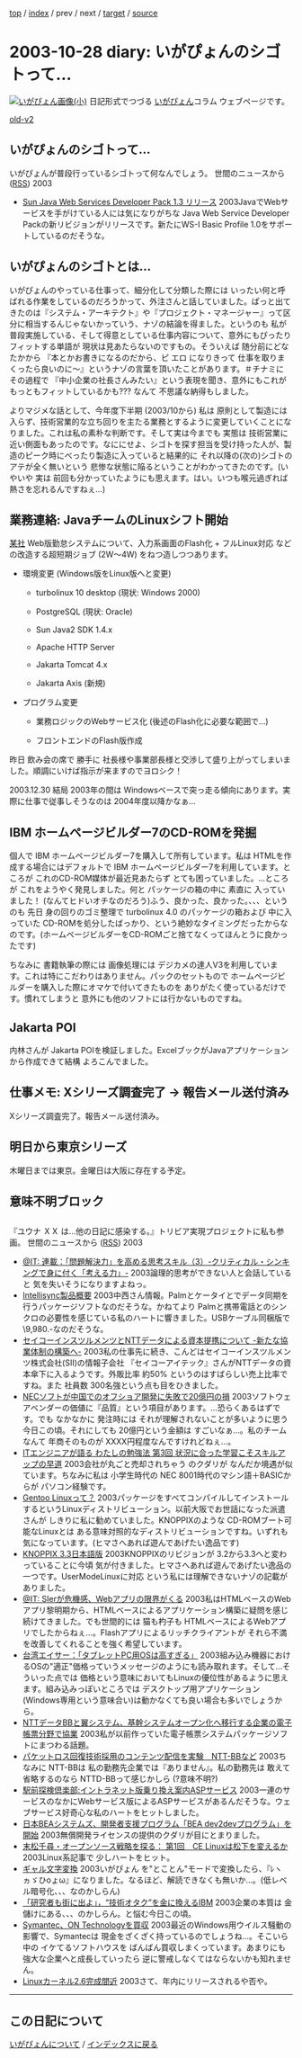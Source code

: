[top](https://igapyon.github.io/diary/) 
 / [index](https://igapyon.github.io/diary/2003/index.html) 
 / prev 
 / next 
 / [target](https://igapyon.github.io/diary/2003/ig031028.html) 
 / [source](https://github.com/igapyon/diary/blob/gh-pages/2003/ig031028.html.src.md) 

2003-10-28 diary: いがぴょんのシゴトって…
=====================================================================================================
[![いがぴょん画像(小)](https://igapyon.github.io/diary/images/iga200306s.jpg "いがぴょん")](https://igapyon.github.io/diary/memo/memoigapyon.html) 日記形式でつづる [いがぴょん](https://igapyon.github.io/diary/memo/memoigapyon.html)コラム ウェブページです。

[old-v2](ig031028-orig.html)

## いがぴょんのシゴトって…

いがぴょんが普段行っているシゴトって何なんでしょう。
世間のニュースから ([RSS](ig031028-release.xml)) 2003
* [Sun Java Web Services Developer Pack 1.3 リリース](http://java.sun.com/webservices/webservicespack.html)  2003JavaでWebサービスを手がけている人には気になりがちな Java Web Service Developer Packの新リビジョンがリリースです。新たにWS-I Basic Profile 1.0をサポートしているのだそうな。

## いがぴょんのシゴトとは…

いがぴょんのやっている仕事って、細分化して分類した際には いったい何と呼ばれる作業をしているのだろうかって、外注さんと話していました。ぱっと出てきたのは『システム・アーキテクト』や『プロジェクト・マネージャー』って区分に相当するんじゃないかっていう、ナゾの結論を得ました。というのも 私が普段実施している、そして得意としている仕事内容について、意外にもぴったりフィットする単語が 現状は見あたらないのですもの。そういえば 随分前にどなたかから 『本とかお書きになるのだから、ピ エロ になりきって 仕事を取りまくったら良いのに～』というナゾの言葉を頂いたことがあります。＃チナミに その過程で 『中小企業の社長さんみたい』という表現を聞き、意外にもこれが もっともフィットしているかも??? なんて 不思議な納得もしました。

よりマジメな話として、今年度下半期 (2003/10から) 私は 原則として製造には入らず、技術営業的な立ち回りを主たる業務とするように変更していくことになりました。これは私の素朴な判断です。そして実は今までも 実態は 技術営業に近い側面もあったのです。なににせよ、シゴトを探す担当を受け持った人が、製造のピーク時にべったり製造に入っていると結果的に それ以降の(次の)シゴトのアテが全く無いという 悲惨な状態に陥るということがわかってきたのです。(いやいや 実は 前回も分かっていたようにも思えます。はい。いつも喉元過ぎれば熱さを忘れるんですねぇ…)

## 業務連絡: JavaチームのLinuxシフト開始

[某社](http://www.nttd-bb.com/) Web版勤怠システムについて、入力系画面のFlash化 + フルLinux対応 などの改造する超短期ジョブ
(2W～4W) をねつ造しつつあります。

* 環境変更 (Windows版をLinux版へと変更)
  
  * turbolinux 10 desktop
    (現状: Windows 2000)
    
  * PostgreSQL
    (現状: Oracle)
    
  * Sun Java2 SDK 1.4.x
    
  * Apache HTTP Server
    
  * Jakarta Tomcat 4.x
    
  * Jakarta Axis
    (新規)
  

  
* プログラム変更
  
  * 業務ロジックのWebサービス化
    (後述のFlash化に必要な範囲で…)
    
  * フロントエンドのFlash版作成
  

昨日 飲み会の席で 勝手に 社長様や事業部長様と交渉して盛り上がってしまいました。順調にいけば指示が来ますのでヨロシク！

2003.12.30 結局 2003年の間は Windowsベースで突っ走る傾向にあります。実際に仕事で従事しそうなのは
2004年度以降かなぁ…

## IBM ホームページビルダー7のCD-ROMを発掘

個人で IBM ホームページビルダー7を購入して所有しています。私は HTMLを作成する場合にはデフォルトで
IBM ホームページビルダー7を利用しています。ところが これのCD-ROM媒体が最近見あたらず とても困っていました。…ところが これをようやく発見しました。何と パッケージの箱の中に 素直に 入っていました！ (なんてヒドいオチなのだろう)ふう、良かった、良かった。、、、というのも 先日 身の回りのゴミ整理で turbolinux
4.0 のパッケージの箱および 中に入っていた CD-ROMを処分したばっかり、という絶妙なタイミングだったからなのです。(ホームページビルダーをCD-ROMごと捨てなくってほんとうに良かったです)

ちなみに 書籍執筆の際には 画像処理には デジカメの達人V3を利用しています。これは特にこだわりはありません。パックのセットもので ホームページビルダーを購入した際にオマケで付いてきたものを ありがたく使っているだけです。慣れてしまうと 意外にも他のソフトには行かないものですね。

## Jakarta POI

内林さんが Jakarta POIを検証しました。ExcelブックがJavaアプリケーションから作成できて結構 よろこんでました。

## 仕事メモ: Xシリーズ調査完了 → 報告メール送付済み

Xシリーズ調査完了。報告メール送付済み。

## 明日から東京シリーズ

木曜日までは東京。金曜日は大阪に存在する予定。

## 意味不明ブロック

## 
      

『ユウナ ＸＸ は...他の日記に感染する。』トリビア実現プロジェクトに私も参画。
世間のニュースから ([RSS](ig031028-news.xml)) 2003
* [@IT: 連載：「問題解決力」を高める思考スキル（3）-クリティカル・シンキングで身に付く「考える力」-](http://jibun.atmarkit.co.jp/lskill01/rensai/cri-think/think03.html)  2003論理的思考ができない人と会話していると 気を失いそうになりますよねっ。
* [Intellisync製品概要](http://www.pumatech.co.jp/intellisync/)  2003中西さん情報。Palmとケータイとでデータ同期を行うパッケージソフトなのだそうな。かねてより Palmと携帯電話とのシンクロの必要性を感じている私のハートに響きました。USBケーブル同梱版で\9,980.-なのだそうな。
* [セイコーインスツルメンツとNTTデータによる資本提携について -新たな協業体制の構築へ-](http://www.nttdata.co.jp/release/2003/102700.html)  2003私の仕事先に続き、こんどはセイコーインスツルメンツ株式会社(SII)の情報子会社 『セイコーアイテック』さんがNTTデータの資本傘下に入るようです。外販比率 約50% というのはすばらしい売上比率ですね。また 社員数 300名強という点も目をひきました。
* [NECソフトが中国でのオフショア開発に失敗で20億円の損](http://itpro.nikkeibp.co.jp/free/NC/NEWS/20031024/135886/)  2003ソフトウェアベンダーの価値に『品質』という項目があります。…恐らくあるはずです。でも なかなかに 発注時には それが理解されないことが多いように思う今日この頃。それにしても 20億円という金額は すごいなぁ…。私のチームなんて 年商そのものが XXXX円程度なんですけれどねぇ…。
* [ITエンジニアが語る わたしの勉強法 第3回 状況に合った学習こそスキルアップの早道](http://jibun.atmarkit.co.jp/lskill01/rensai/study/study003.html)  2003会社が丸ごと売却されちゃう のクダリが なんだか境遇が似ています。ちなみに私は 小学生時代の NEC 8001時代のマシン語＋BASICからが パソコン経験です。
* [Gentoo Linuxって？](http://yoshi.homelinux.org/~yoshi/?date=20031027#p01)  2003パッケージをすべてコンパイルしてインストールするというLinuxディストリビューション。以前大阪でお世話になった派遣さんが しきりに私に勧めていました。KNOPPIXのような CD-ROMブート可能なLinuxとは ある意味対照的なディストリビューションですね。いずれも気になっています。(ヒマさへあれば遊んであげたい逸品です)
* [KNOPPIX 3.3日本語版](http://unit.aist.go.jp/it/knoppix/)  2003KNOPPIXのリビジョンが 3.2から3.3へと変わっていることに今頃 気が付きました。ヒマさへあれば遊んであげたい逸品の一つです。UserModeLinuxに対応 という私には理解できないナゾの記載がありました。
* [@IT: SIerが危機感、Webアプリの限界がくる](http://www.atmarkit.co.jp/news/200310/18/rich.html)  2003私はHTMLベースのWebアプリ黎明期から、HTMLベースによるアプリケーション構築に疑問を感じ続けてきました。でも世間的には 猫も杓子も HTMLベースによるWebアプリでしたからねぇ…。Flashアプリによるリッチクライアントが それら不満を改善してくれることを強く希望しています。
* [台湾エイサー：「タブレットPC用OSは高すぎる」](http://japan.cnet.com/news/tech/story/0,2000047674,20061600,00.htm?ref=rss)  2003組み込み機器におけるOSの"適正"価格っていうメッセージのようにも読み取れます。そして…そういった点では 価格という意味においてもLinuxの優位性があるように思えます。組み込みっぽいところでは デスクトップ用アプリケーション(Windows専用という意味合い)は動かなくても良い場合も多いでしょうから。
* [NTTデータBBと翼システム、基幹システムオープン化へ移行する企業の電子帳票分野で協業](http://www.zdnet.co.jp/enterprise/0310/14/epn14.html)  2003私が以前作っていた電子帳票システムパッケージソフトにまつわる話題。
* [パケットロス回復技術採用のコンテンツ配信を実験　NTT-BBなど](http://www.zdnet.co.jp/news/0310/27/njbt_04.html)  2003ちなみに NTT-BBは 私の勤務先企業では『ありません』。私の勤務先は 敢えて省略するのなら NTTD-BBって感じかしら (?意味不明?)
* [駅前探検倶楽部:イントラネット版乗り換え案内ASPサービス](http://ekitan.com/info/b2b/intra/)  2003一連のサービスのなかにWebサービス版によるASPサービスがあるんだそうな。ウェブサービス好奇心な私のハートをヒットしました。
* [日本BEAシステムズ、開発者支援プログラム「BEA dev2devプログラム」を開始](http://japan.cnet.com/news/ent/story/0,2000047623,20061572,00.htm)  2003無償開発ライセンスの提供のクダリが目にとまりました。
* [末松千尋・オープンソース戦略を探る： 第1回　CE Linuxは松下を変えるか](http://japan.cnet.com/column/suematsu/story/0,2000048844,20061521,00.htm)  2003Linux系記事で 少しハートをヒット。
* [ギャル文字変換](http://mizz.lolipop.jp/galmoji/)  2003いがぴょん を"とことん"モードで変換したら、『ﾚヽヵゞひoょω』になりました。なるほど、解読できなくも無いか…。(低レベル暗号化、、、なのかしらん)
* [「研究者も街に出よ」，“技術オタク”を金に換えるIBM](http://itpro.nikkeibp.co.jp/free/ITPro/OPINION/20031020/1/)  2003企業の本質は 金儲けにある、、、のかしらん。と悩む今日この頃。
* [Symantec、ON Technologyを買収](http://www.zdnet.co.jp/enterprise/0310/28/epn01.html)  2003最近のWindows用ウイルス騒動の影響で、Symantecは 現金をざくざく持っているのでしょうね…。そこいら中の イケてるソフトハウスを ばんばん買収しまくっています。あまりにも強大な企業へと成長していったら 逆に警戒しなくてはならないかも知れません。
* [Linuxカーネル2.6完成間近](http://www.zdnet.co.jp/news/0310/28/nebt_12.html)  2003さて、年内にリリースされるや否や。


----------------------------------------------------------------------------------------------------

## この日記について
[いがぴょんについて](https://igapyon.github.io/diary/memo/memoigapyon.html) / [インデックスに戻る](https://igapyon.github.io/diary/idxall.html)
